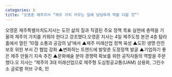 ```yaml
---
categories: b
title: "오영훈 제주지사 “제주 가치 키우는 일에 당당하게 역할 다할 것”"
---
```

오영훈 제주특별자치도지사는 도민 삶의 질과 직결된 주요 정책 목표 실현에 총력을 기울여 제주의 가치를 키워야 한다고 강조했다.오영훈 지사는 4일 제주도청 본관 4층 탐라홀에서 열린 ‘10월 소통과 공감의 날’에서 ▲제주 미래산업 정책 육성 ▲도민 생명‧안전 보호 위한 부서 간 협업 강화 ▲변화하는 트렌드에 발맞춘 도정정책 발굴 ▲기업하기 좋은 제주 만들기 지속 추진 ▲문화예술 분야 경쟁력 확보를 위한 공직자들의 역할을 주문했다.오 지사는 “제주의 3대 미래산업으로 제주형 도심항공교통(UAM) 상용화, 그린수소 글로벌 허브 구축, 민